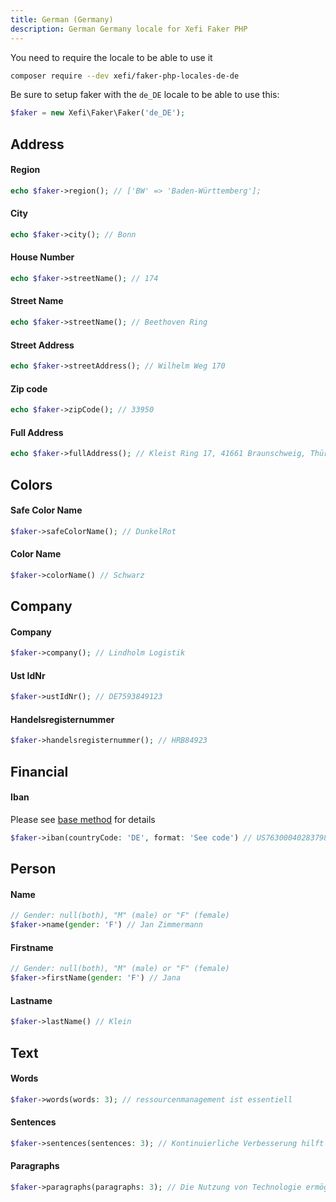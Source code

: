 ```yaml
---
title: German (Germany)
description: German Germany locale for Xefi Faker PHP
---
```


You need to require the locale to be able to use it
```bash
composer require --dev xefi/faker-php-locales-de-de
```

Be sure to setup faker with the `de_DE` locale to be able to use this:

```php
$faker = new Xefi\Faker\Faker('de_DE');
```

## Address

#### Region
```php
echo $faker->region(); // ['BW' => 'Baden-Württemberg'];
```

#### City
```php
echo $faker->city(); // Bonn
```

#### House Number
```php
echo $faker->streetName(); // 174
```

#### Street Name
```php
echo $faker->streetName(); // Beethoven Ring
```

#### Street Address
```php
echo $faker->streetAddress(); // Wilhelm Weg 170
```

#### Zip code
```php
echo $faker->zipCode(); // 33950
```

#### Full Address
```php
echo $faker->fullAddress(); // Kleist Ring 17, 41661 Braunschweig, Thüringen
```

## Colors

#### Safe Color Name

```php
$faker->safeColorName(); // DunkelRot
```

#### Color Name
```php
$faker->colorName() // Schwarz
```

## Company

#### Company
```php
$faker->company(); // Lindholm Logistik
```

#### Ust IdNr
```php
$faker->ustIdNr(); // DE7593849123
```

#### Handelsregisternummer
```php
$faker->handelsregisternummer(); // HRB84923
```

## Financial

#### Iban

Please see [base method](/extensions/financial#iban) for details

```php
$faker->iban(countryCode: 'DE', format: 'See code') // US7630004028379876543210
```

## Person

#### Name
```php
// Gender: null(both), "M" (male) or "F" (female)
$faker->name(gender: 'F') // Jan Zimmermann
```

#### Firstname
```php
// Gender: null(both), "M" (male) or "F" (female)
$faker->firstName(gender: 'F') // Jana
```

#### Lastname
```php
$faker->lastName() // Klein
```

## Text

#### Words

```php
$faker->words(words: 3); // ressourcenmanagement ist essentiell
```

#### Sentences

```php
$faker->sentences(sentences: 3); // Kontinuierliche Verbesserung hilft Unternehmen wettbewerbsfähig und ...
```

#### Paragraphs

```php
$faker->paragraphs(paragraphs: 3); // Die Nutzung von Technologie ermöglicht es Teams, smarter ...
```
